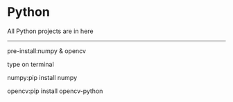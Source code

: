 # Python
All Python projects are in here

---  
pre-install:numpy & opencv

type on terminal

numpy:pip install numpy

opencv:pip install opencv-python
